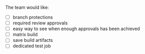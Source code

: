 The team would like:

- [ ] branch protections
- [ ] required review approvals
- [ ] easy way to see when enough approvals has been achieved
- [ ] matrix build
- [ ] save build artifacts
- [ ] dedicated test job
